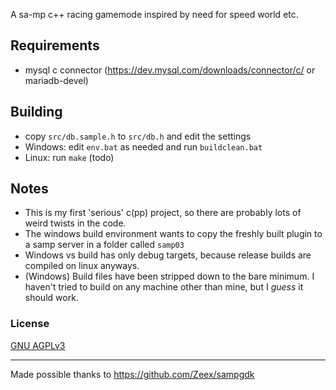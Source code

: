 
A sa-mp c++ racing gamemode inspired by need for speed world etc.

## Requirements

* mysql c connector (https://dev.mysql.com/downloads/connector/c/ or mariadb-devel)

## Building

* copy `src/db.sample.h` to `src/db.h` and edit the settings
* Windows: edit `env.bat` as needed and run `buildclean.bat`
* Linux: run `make` (todo)

## Notes

* This is my first 'serious' c(pp) project, so there are probably lots of weird twists in the code.
* The windows build environment wants to copy the freshly built plugin to a samp server in a folder called `samp03`
* Windows vs build has only debug targets, because release builds are compiled on linux anyways.
* (Windows) Build files have been stripped down to the bare minimum. I haven't tried to build on any machine other than mine, but I *guess* it should work.

### License

[GNU AGPLv3](/LICENSE)

------------------------------------------------

Made possible thanks to https://github.com/Zeex/sampgdk

